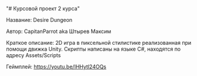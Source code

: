 "# Курсовой проект 2 курса" 

Название: Desire Dungeon

Автор: CapitanParrot aka Штырев Максим

Краткое описание: 2D игра в пиксельной стилистике реализованная при помощи движка Unity. Скрипты написаны на языке C#, находятся по адресу Assets/Scripts

Геймплей: https://youtu.be/IHHytl24OQs
